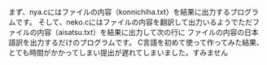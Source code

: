 まず、nya.cにはファイルの内容（konnichiha.txt）を結果に出力するプログラムです。
そして、neko.cにはファイルの内容を翻訳して出力いるようでただファイルの内容（aisatsu.txt）を結果に出力して次の行に
ファイルの内容の日本語訳を出力するだけのプログラムです。
C言語を初めて使って作ってみた結果、とても時間がかかってしまい提出が遅れてしまいました。すみません
